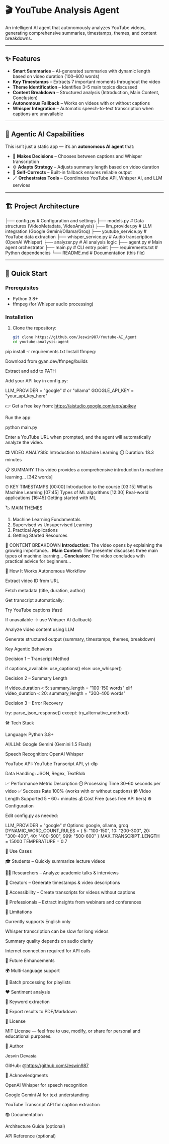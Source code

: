 # 🎬 YouTube Analysis Agent

An intelligent AI agent that autonomously analyzes YouTube videos, generating comprehensive summaries, timestamps, themes, and content breakdowns.

---

## ✨ Features

- **Smart Summaries** – AI-generated summaries with dynamic length based on video duration (100–600 words)
- **Key Timestamps** – Extracts 7 important moments throughout the video
- **Theme Identification** – Identifies 3–5 main topics discussed
- **Content Breakdown** – Structured analysis (Introduction, Main Content, Conclusion)
- **Autonomous Fallback** – Works on videos with or without captions
- **Whisper Integration** – Automatic speech-to-text transcription when captions are unavailable

---

## 🤖 Agentic AI Capabilities

This isn’t just a static app — it’s an **autonomous AI agent** that:

- 🧠 **Makes Decisions** – Chooses between captions and Whisper transcription
- ⚙️ **Adapts Strategy** – Adjusts summary length based on video duration
- 🔁 **Self-Corrects** – Built-in fallback ensures reliable output
- 🪄 **Orchestrates Tools** – Coordinates YouTube API, Whisper AI, and LLM services

---

## 🏗️ Project Architecture


├── config.py # Configuration and settings
├── models.py # Data structures (VideoMetadata, VideoAnalysis)
├── llm_provider.py # LLM integration (Google Gemini/Ollama/Groq)
├── youtube_service.py # YouTube data extraction
├── whisper_service.py # Audio transcription (OpenAI Whisper)
├── analyzer.py # AI analysis logic
├── agent.py # Main agent orchestrator
├── main.py # CLI entry point
├── requirements.txt # Python dependencies
└── README.md # Documentation (this file)


---

## 🚀 Quick Start

### Prerequisites
- Python 3.8+
- ffmpeg (for Whisper audio processing)

### Installation

1. Clone the repository:
   ```bash
   git clone https://github.com/Jeswin987/Youtube-AI_Agent
   cd youtube-analysis-agent
pip install -r requirements.txt
Install ffmpeg:


Download from gyan.dev/ffmpeg/builds

Extract and add to PATH

Add your API key in config.py:

LLM_PROVIDER = "google"  # or "ollama"
GOOGLE_API_KEY = "your_api_key_here"


👉 Get a free key from: https://aistudio.google.com/app/apikey

Run the app:

python main.py


Enter a YouTube URL when prompted, and the agent will automatically analyze the video.

📺 VIDEO ANALYSIS: Introduction to Machine Learning
⏱️ Duration: 18.3 minutes

📋 SUMMARY
This video provides a comprehensive introduction to machine learning...
[342 words]

⏰ KEY TIMESTAMPS
[00:00] Introduction to the course
[03:15] What is Machine Learning
[07:45] Types of ML algorithms
[12:30] Real-world applications
[16:45] Getting started with ML

🏷️ MAIN THEMES
1. Machine Learning Fundamentals
2. Supervised vs Unsupervised Learning
3. Practical Applications
4. Getting Started Resources

📖 CONTENT BREAKDOWN
**Introduction:** The video opens by explaining the growing importance...
**Main Content:** The presenter discusses three main types of machine learning...
**Conclusion:** The video concludes with practical advice for beginners...

🧠 How It Works
Autonomous Workflow

Extract video ID from URL

Fetch metadata (title, duration, author)

Get transcript automatically:

Try YouTube captions (fast)

If unavailable → use Whisper AI (fallback)

Analyze video content using LLM

Generate structured output (summary, timestamps, themes, breakdown)

Key Agentic Behaviors

Decision 1 – Transcript Method

if captions_available:
    use_captions()
else:
    use_whisper()


Decision 2 – Summary Length

if video_duration < 5:
    summary_length = "100-150 words"
elif video_duration < 20:
    summary_length = "300-400 words"


Decision 3 – Error Recovery

try:
    parse_json_response()
except:
    try_alternative_method()

🛠️ Tech Stack

Language: Python 3.8+

AI/LLM: Google Gemini (Gemini 1.5 Flash)

Speech Recognition: OpenAI Whisper

YouTube API: YouTube Transcript API, yt-dlp

Data Handling: JSON, Regex, TextBlob

📈 Performance
Metric	Description
⏱️ Processing Time	30–60 seconds per video
✅ Success Rate	100% (works with or without captions)
📹 Video Length Supported	5 – 60+ minutes
💰 Cost	Free (uses free API tiers)
⚙️ Configuration

Edit config.py as needed:

LLM_PROVIDER = "google"  # Options: google, ollama, groq
DYNAMIC_WORD_COUNT_RULES = {
    5: "100-150",
    10: "200-300",
    20: "300-400",
    40: "400-500",
    999: "500-600"
}
MAX_TRANSCRIPT_LENGTH = 15000
TEMPERATURE = 0.7

🎯 Use Cases

🎓 Students – Quickly summarize lecture videos

🧑‍🔬 Researchers – Analyze academic talks & interviews

🎥 Creators – Generate timestamps & video descriptions

🧏 Accessibility – Create transcripts for videos without captions

💼 Professionals – Extract insights from webinars and conferences

🚧 Limitations

Currently supports English only

Whisper transcription can be slow for long videos

Summary quality depends on audio clarity

Internet connection required for API calls

🔮 Future Enhancements

 🌍 Multi-language support

 📜 Batch processing for playlists

 ❤️ Sentiment analysis

 🔑 Keyword extraction

 🧾 Export results to PDF/Markdown

📝 License

MIT License — feel free to use, modify, or share for personal and educational purposes.

👤 Author

Jesvin Devasia

GitHub: @https://github.com/Jeswin987


🙏 Acknowledgments

OpenAI Whisper
 for speech recognition

Google Gemini AI
 for text understanding

YouTube Transcript API
 for caption extraction

📚 Documentation

Architecture Guide
 (optional)

API Reference
 (optional)



